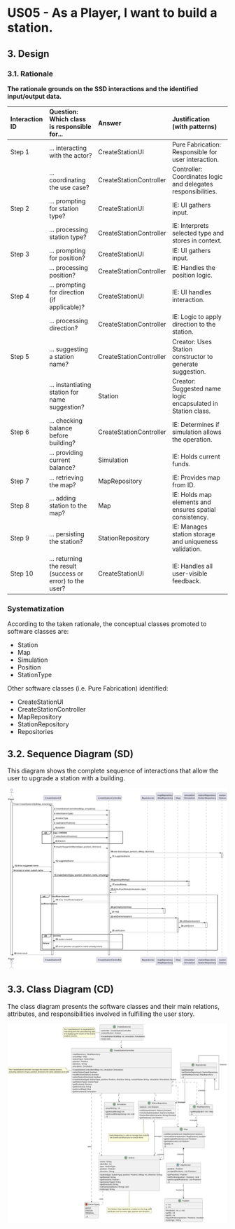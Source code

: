 # US05 - As a Player, I want to build a station.

## 3. Design

### 3.1. Rationale

**The rationale grounds on the SSD interactions and the identified input/output data.**

| Interaction ID | Question: Which class is responsible for...              | Answer                  | Justification (with patterns)                                 |
| :------------- |:---------------------------------------------------------| :---------------------- | :------------------------------------------------------------ |
| Step 1         | ... interacting with the actor?| CreateStationUI         | Pure Fabrication: Responsible for user interaction.           |
|                | ... coordinating the use case?| CreateStationController | Controller: Coordinates logic and delegates responsibilities. |
| Step 2         | ... prompting for station type?| CreateStationUI         | IE: UI gathers input.|
|                | ... processing station type?| CreateStationController | IE: Interprets selected type and stores in context.           |
| Step 3         | ... prompting for position?| CreateStationUI         | IE: UI gathers input.       |
|                | ... processing position?| CreateStationController | IE: Handles the position logic.|
| Step 4         | ... prompting for direction (if applicable)?| CreateStationUI         | IE: UI handles interaction.|
|                | ... processing direction?| CreateStationController | IE: Logic to apply direction to the station.|
| Step 5         | ... suggesting a station name?| CreateStationController | Creator: Uses Station constructor to generate suggestion.     |
|                | ... instantiating station for name suggestion?| Station                 | Creator: Suggested name logic encapsulated in Station class.  |
| Step 6         | ... checking balance before building?| CreateStationController | IE: Determines if simulation allows the operation.|
|                | ... providing current balance?| Simulation              | IE: Holds current funds.|
| Step 7         | ... retrieving the map?| MapRepository           | IE: Provides map from ID.|
| Step 8         | ... adding station to the map?| Map                     | IE: Holds map elements and ensures spatial consistency.       |
| Step 9         | ... persisting the station?| StationRepository       | IE: Manages station storage and uniqueness validation.|
| Step 10        | ... returning the result (success or error) to the user? | CreateStationUI| IE: Handles all user-visible feedback. |


### Systematization ##

According to the taken rationale, the conceptual classes promoted to software classes are:

* Station
* Map
* Simulation
* Position
* StationType

Other software classes (i.e. Pure Fabrication) identified:

* CreateStationUI
* CreateStationController
* MapRepository
* StationRepository
* Repositories

## 3.2. Sequence Diagram (SD)

This diagram shows the complete sequence of interactions that allow the user to upgrade a station with a building.

![US05-SD](svg/US05-SD-full.svg)

## 3.3. Class Diagram (CD)

The class diagram presents the software classes and their main relations, attributes, and responsibilities involved in fulfilling the user story.

![US05-CD](svg/US05-CD.svg)